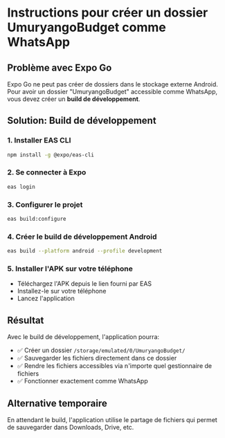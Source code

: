 # Instructions pour créer un dossier UmuryangoBudget comme WhatsApp

## Problème avec Expo Go
Expo Go ne peut pas créer de dossiers dans le stockage externe Android. Pour avoir un dossier "UmuryangoBudget" accessible comme WhatsApp, vous devez créer un **build de développement**.

## Solution: Build de développement

### 1. Installer EAS CLI
```bash
npm install -g @expo/eas-cli
```

### 2. Se connecter à Expo
```bash
eas login
```

### 3. Configurer le projet
```bash
eas build:configure
```

### 4. Créer le build de développement Android
```bash
eas build --platform android --profile development
```

### 5. Installer l'APK sur votre téléphone
- Téléchargez l'APK depuis le lien fourni par EAS
- Installez-le sur votre téléphone
- Lancez l'application

## Résultat
Avec le build de développement, l'application pourra:
- ✅ Créer un dossier `/storage/emulated/0/UmuryangoBudget/`
- ✅ Sauvegarder les fichiers directement dans ce dossier
- ✅ Rendre les fichiers accessibles via n'importe quel gestionnaire de fichiers
- ✅ Fonctionner exactement comme WhatsApp

## Alternative temporaire
En attendant le build, l'application utilise le partage de fichiers qui permet de sauvegarder dans Downloads, Drive, etc.